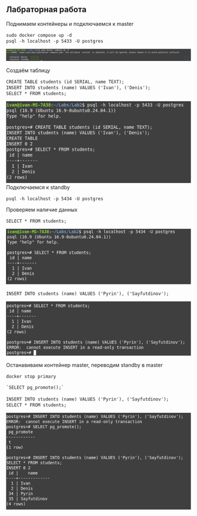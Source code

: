 ## Лабраторная работа
Поднимаем контейнеры и подключаемся к master
```
sudo docker compose up -d
psql -h localhost -p 5433 -U postgres
```
![img.png](imgs/img.png)

Создаём таблицу

```
CREATE TABLE students (id SERIAL, name TEXT);
INSERT INTO students (name) VALUES ('Ivan'), ('Denis');
SELECT * FROM students;
```
![img_1.png](imgs/img_1.png)
Подключаемся к standby
```
psql -h localhost -p 5434 -U postgres
```
Проверяем наличие данных

```
SELECT * FROM students;
```

![img_2.png](imgs/img_2.png)

```
INSERT INTO students (name) VALUES ('Pyrin'), ('Sayfutdinov');
```
![img_3.png](imgs/img_3.png)

Останавиваем контейнер master, переводим standby в master

```
docker stop primary
```
```
`SELECT pg_promote();`

INSERT INTO students (name) VALUES ('Pyrin'), ('Sayfutdinov');
SELECT * FROM students;
```

![img_4.png](imgs/img_4.png)
